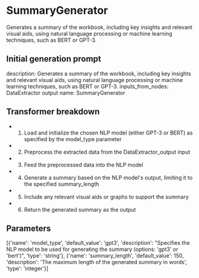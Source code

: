 
# SummaryGenerator

Generates a summary of the workbook, including key insights and relevant visual aids, using natural language processing or machine learning techniques, such as BERT or GPT-3.

## Initial generation prompt
description: Generates a summary of the workbook, including key insights and relevant
  visual aids, using natural language processing or machine learning techniques, such
  as BERT or GPT-3.
inputs_from_nodes: DataExtractor output
name: SummaryGenerator


## Transformer breakdown
- 1. Load and initialize the chosen NLP model (either GPT-3 or BERT) as specified by the model_type parameter
- 2. Preprocess the extracted data from the DataExtractor_output input
- 3. Feed the preprocessed data into the NLP model
- 4. Generate a summary based on the NLP model's output, limiting it to the specified summary_length
- 5. Include any relevant visual aids or graphs to support the summary
- 6. Return the generated summary as the output

## Parameters
[{'name': 'model_type', 'default_value': 'gpt3', 'description': "Specifies the NLP model to be used for generating the summary (options: 'gpt3' or 'bert')", 'type': 'string'}, {'name': 'summary_length', 'default_value': 150, 'description': 'The maximum length of the generated summary in words', 'type': 'integer'}]

        
